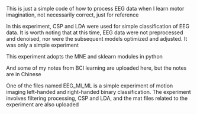 This is just a simple code of how to process EEG data when I learn motor imagination, not necessarily correct, just for reference


In this experiment, CSP and LDA were used for simple classification of EEG data. It is worth noting that at this time, EEG data were not preprocessed and denoised, nor were the subsequent models optimized and adjusted. It was only a simple experiment


This experiment adopts the MNE and sklearn modules in python


And some of my notes from BCI learning are uploaded here, but the notes are in Chinese


One of the files named EEG_MI_ML is a simple experiment of motion imaging left-handed and right-handed binary classification. The experiment involves filtering processing, CSP and LDA, and the mat files related to the experiment are also uploaded

